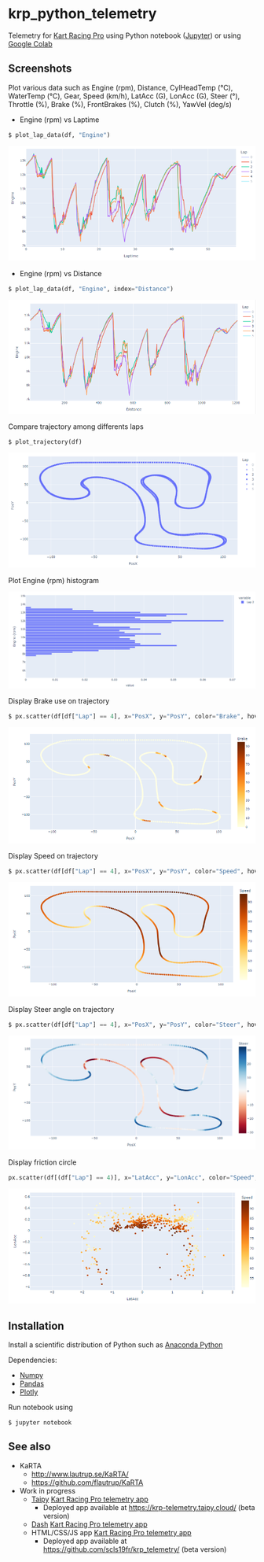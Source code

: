 # krp_python_telemetry

Telemetry for [Kart Racing Pro](https://www.kartracing-pro.com/) using Python notebook ([Jupyter](https://jupyter.org/)) or using [Google Colab](https://colab.research.google.com/github/scls19fr/krp_python_telemetry/blob/main/telemetry.ipynb)

## Screenshots

Plot various data such as Engine (rpm), Distance,	CylHeadTemp	(°C), WaterTemp (°C), Gear, Speed	(km/h), LatAcc (G), LonAcc (G), Steer (°), Throttle (%), Brake (%), FrontBrakes (%), Clutch (%), YawVel (deg/s)

- Engine (rpm) vs Laptime

```python
$ plot_lap_data(df, "Engine")
```

![Engine_vs_Laptime](screenshots/Engine_vs_Laptime.PNG)

- Engine (rpm) vs Distance

```python
$ plot_lap_data(df, "Engine", index="Distance")
```

![Engine_vs_Distance](screenshots/Engine_vs_Distance.PNG)

Compare trajectory among differents laps

```python
$ plot_trajectory(df)
```

![Trajectory](screenshots/Trajectory.PNG)

Plot Engine (rpm) histogram

![Engine_hist](screenshots/Engine_hist.PNG)

Display Brake use on trajectory

```python
$ px.scatter(df[df["Lap"] == 4], x="PosX", y="PosY", color="Brake", hover_name="Laptime", color_continuous_scale="YlOrBr")
```

![Trajectory_Brake](screenshots/Trajectory_Brake.PNG)

Display Speed on trajectory

```python
$ px.scatter(df[df["Lap"] == 4], x="PosX", y="PosY", color="Speed", hover_name="Laptime", color_continuous_scale="YlOrBr")
```

![Trajectory_Speed](screenshots/Trajectory_Speed.PNG)

Display Steer angle on trajectory

```python
$ px.scatter(df[df["Lap"] == 4], x="PosX", y="PosY", color="Steer", hover_name="Distance", color_continuous_scale="RdBu")
```

![Trajectory_Speed](screenshots/Trajectory_Steer.PNG)

Display friction circle

```python
px.scatter(df[(df["Lap"] == 4)], x="LatAcc", y="LonAcc", color="Speed", hover_name="Laptime", color_continuous_scale="YlOrBr")
```

![Friction_circle](screenshots/Friction_circle.PNG)

## Installation

Install a scientific distribution of Python such as [Anaconda Python](https://www.anaconda.com/download) 

Dependencies:
- [Numpy](https://numpy.org/)
- [Pandas](https://pandas.pydata.org/)
- [Plotly](https://plotly.com/)

Run notebook using

    $ jupyter notebook

## See also
- KaRTA
  - http://www.lautrup.se/KaRTA/
  - https://github.com/flautrup/KaRTA
- Work in progress
  - [Taipy](https://www.taipy.io/) [Kart Racing Pro telemetry app](https://github.com/scls19fr/krp_python_telemetry/tree/taipy)
    - Deployed app available at https://krp-telemetry.taipy.cloud/ (beta version)
  - [Dash](https://dash.plotly.com/) [Kart Racing Pro telemetry app](https://github.com/scls19fr/krp_python_telemetry/tree/dash)
  - HTML/CSS/JS app [Kart Racing Pro telemetry app](https://scls19fr.github.io/krp_telemetry/)
    - Deployed app available at https://github.com/scls19fr/krp_telemetry/ (beta version) 
